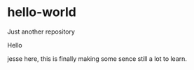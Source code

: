 # hello-world
Just another repository

Hello

jesse here, this is finally making some sence 
still a lot to learn.

